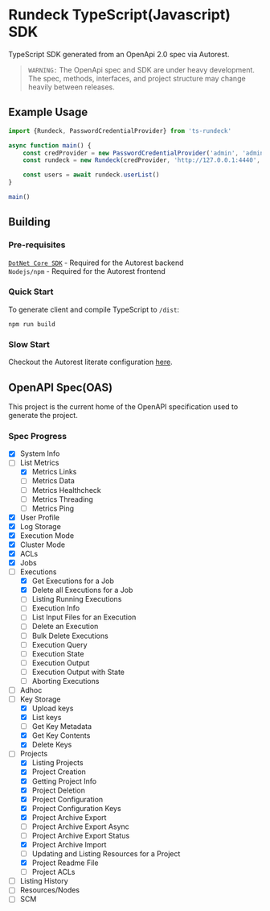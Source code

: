 Rundeck TypeScript(Javascript) SDK
==================================
TypeScript SDK generated from an OpenApi 2.0 spec via Autorest.

> `WARNING:` The OpenApi spec and SDK are under heavy development. The spec, methods, interfaces, and project structure
may change heavily between releases.

## Example Usage

```ts
import {Rundeck, PasswordCredentialProvider} from 'ts-rundeck'

async function main() {
    const credProvider = new PasswordCredentialProvider('admin', 'admin')
    const rundeck = new Rundeck(credProvider, 'http://127.0.0.1:4440', {withCredentials: true})

    const users = await rundeck.userList()
}

main()
```

## Building

### Pre-requisites
[`DotNet Core SDK`](https://www.microsoft.com/net/download) - Required for the Autorest backend  
`Nodejs/npm` - Required for the Autorest frontend

### Quick Start
To generate client and compile TypeScript to `/dist`:
```
npm run build
```

### Slow Start
Checkout the Autorest literate configuration [here](autorest.md).


## OpenAPI Spec(OAS)
This project is the current home of the OpenAPI specification used to generate the project.

### Spec Progress
- [x] System Info
- [ ] List Metrics
  - [x] Metrics Links
  - [ ] Metrics Data
  - [ ] Metrics Healthcheck
  - [ ] Metrics Threading
  - [ ] Metrics Ping
- [x] User Profile
- [x] Log Storage
- [x] Execution Mode
- [x] Cluster Mode
- [x] ACLs
- [x] Jobs
- [ ] Executions
  - [x] Get Executions for a Job
  - [x] Delete all Executions for a Job
  - [ ] Listing Running Executions
  - [ ] Execution Info
  - [ ] List Input Files for an Execution
  - [ ] Delete an Execution
  - [ ] Bulk Delete Executions
  - [ ] Execution Query
  - [ ] Execution State
  - [ ] Execution Output
  - [ ] Execution Output with State
  - [ ] Aborting Executions
- [ ] Adhoc
- [ ] Key Storage
  - [x] Upload keys
  - [x] List keys
  - [ ] Get Key Metadata
  - [x] Get Key Contents
  - [x] Delete Keys
- [ ] Projects
  - [x] Listing Projects
  - [x] Project Creation
  - [x] Getting Project Info
  - [x] Project Deletion
  - [x] Project Configuration
  - [x] Project Configuration Keys
  - [x] Project Archive Export
  - [ ] Project Archive Export Async
  - [ ] Project Archive Export Status
  - [x] Project Archive Import
  - [ ] Updating and Listing Resources for a Project
  - [x] Project Readme File
  - [ ] Project ACLs
- [ ] Listing History
- [ ] Resources/Nodes
- [ ] SCM